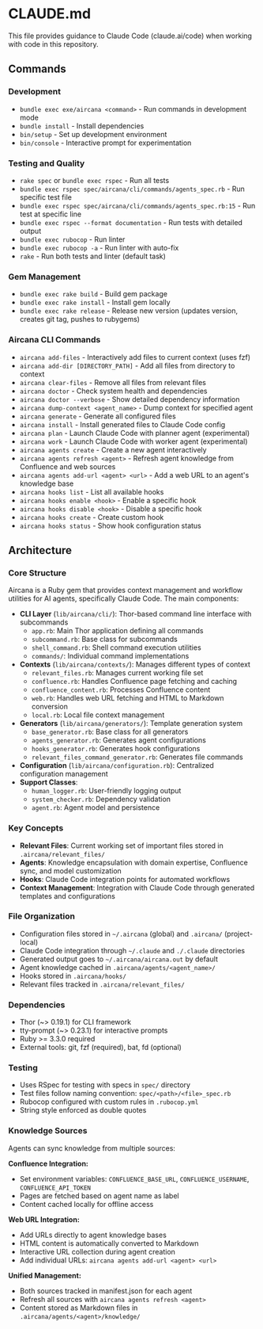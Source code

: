 # CLAUDE.md

This file provides guidance to Claude Code (claude.ai/code) when working with code in this repository.

## Commands

### Development
- `bundle exec exe/aircana <command>` - Run commands in development mode
- `bundle install` - Install dependencies
- `bin/setup` - Set up development environment
- `bin/console` - Interactive prompt for experimentation

### Testing and Quality
- `rake spec` or `bundle exec rspec` - Run all tests
- `bundle exec rspec spec/aircana/cli/commands/agents_spec.rb` - Run specific test file
- `bundle exec rspec spec/aircana/cli/commands/agents_spec.rb:15` - Run test at specific line
- `bundle exec rspec --format documentation` - Run tests with detailed output
- `bundle exec rubocop` - Run linter
- `bundle exec rubocop -a` - Run linter with auto-fix
- `rake` - Run both tests and linter (default task)

### Gem Management
- `bundle exec rake build` - Build gem package
- `bundle exec rake install` - Install gem locally
- `bundle exec rake release` - Release new version (updates version, creates git tag, pushes to rubygems)

### Aircana CLI Commands
- `aircana add-files` - Interactively add files to current context (uses fzf)
- `aircana add-dir [DIRECTORY_PATH]` - Add all files from directory to context
- `aircana clear-files` - Remove all files from relevant files
- `aircana doctor` - Check system health and dependencies
- `aircana doctor --verbose` - Show detailed dependency information
- `aircana dump-context <agent_name>` - Dump context for specified agent
- `aircana generate` - Generate all configured files
- `aircana install` - Install generated files to Claude Code config
- `aircana plan` - Launch Claude Code with planner agent (experimental)
- `aircana work` - Launch Claude Code with worker agent (experimental)
- `aircana agents create` - Create a new agent interactively
- `aircana agents refresh <agent>` - Refresh agent knowledge from Confluence and web sources
- `aircana agents add-url <agent> <url>` - Add a web URL to an agent's knowledge base
- `aircana hooks list` - List all available hooks
- `aircana hooks enable <hook>` - Enable a specific hook
- `aircana hooks disable <hook>` - Disable a specific hook
- `aircana hooks create` - Create custom hook
- `aircana hooks status` - Show hook configuration status

## Architecture

### Core Structure
Aircana is a Ruby gem that provides context management and workflow utilities for AI agents, specifically Claude Code. The main components:

- **CLI Layer** (`lib/aircana/cli/`): Thor-based command line interface with subcommands
  - `app.rb`: Main Thor application defining all commands
  - `subcommand.rb`: Base class for subcommands
  - `shell_command.rb`: Shell command execution utilities
  - `commands/`: Individual command implementations
- **Contexts** (`lib/aircana/contexts/`): Manages different types of context
  - `relevant_files.rb`: Manages current working file set
  - `confluence.rb`: Handles Confluence page fetching and caching
  - `confluence_content.rb`: Processes Confluence content
  - `web.rb`: Handles web URL fetching and HTML to Markdown conversion
  - `local.rb`: Local file context management
- **Generators** (`lib/aircana/generators/`): Template generation system
  - `base_generator.rb`: Base class for all generators
  - `agents_generator.rb`: Generates agent configurations
  - `hooks_generator.rb`: Generates hook configurations
  - `relevant_files_command_generator.rb`: Generates file commands
- **Configuration** (`lib/aircana/configuration.rb`): Centralized configuration management
- **Support Classes**:
  - `human_logger.rb`: User-friendly logging output
  - `system_checker.rb`: Dependency validation
  - `agent.rb`: Agent model and persistence

### Key Concepts
- **Relevant Files**: Current working set of important files stored in `.aircana/relevant_files/`
- **Agents**: Knowledge encapsulation with domain expertise, Confluence sync, and model customization
- **Hooks**: Claude Code integration points for automated workflows
- **Context Management**: Integration with Claude Code through generated templates and configurations

### File Organization
- Configuration files stored in `~/.aircana` (global) and `.aircana/` (project-local)
- Claude Code integration through `~/.claude` and `./.claude` directories
- Generated output goes to `~/.aircana/aircana.out` by default
- Agent knowledge cached in `.aircana/agents/<agent_name>/`
- Hooks stored in `.aircana/hooks/`
- Relevant files tracked in `.aircana/relevant_files/`

### Dependencies
- Thor (~> 0.19.1) for CLI framework
- tty-prompt (~> 0.23.1) for interactive prompts
- Ruby >= 3.3.0 required
- External tools: git, fzf (required), bat, fd (optional)

### Testing
- Uses RSpec for testing with specs in `spec/` directory
- Test files follow naming convention: `spec/<path>/<file>_spec.rb`
- Rubocop configured with custom rules in `.rubocop.yml`
- String style enforced as double quotes

### Knowledge Sources
Agents can sync knowledge from multiple sources:

**Confluence Integration:**
- Set environment variables: `CONFLUENCE_BASE_URL`, `CONFLUENCE_USERNAME`, `CONFLUENCE_API_TOKEN`
- Pages are fetched based on agent name as label
- Content cached locally for offline access

**Web URL Integration:**
- Add URLs directly to agent knowledge bases
- HTML content is automatically converted to Markdown
- Interactive URL collection during agent creation
- Add individual URLs: `aircana agents add-url <agent> <url>`

**Unified Management:**
- Both sources tracked in manifest.json for each agent
- Refresh all sources with `aircana agents refresh <agent>`
- Content stored as Markdown files in `.aircana/agents/<agent>/knowledge/`